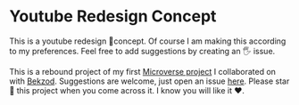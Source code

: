 # Youtube Redesign Concept

This is a youtube redesign 🥇concept. Of course I am making this according to my preferences. Feel free to add suggestions by creating an 🖐 issue.

This is a rebound project of my first [Microverse project](https://github.com/Cathella/YoutubeClone) I collaborated on with [Bekzod](https://github.com/Bekhzod96). Suggestions are welcome, just open an issue [here](https://github.com/Cathella/Youtube_redesign_concept/issues). 
Please star 🌟 this project when you come across it. I know you will like it ❤️.
